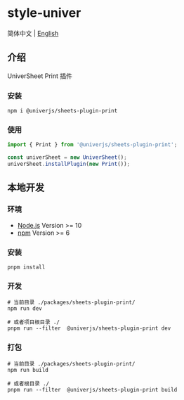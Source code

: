 # style-univer

简体中文 | [English](./README.md)

## 介绍

UniverSheet Print 插件

### 安装

```shell
npm i @univerjs/sheets-plugin-print
```

### 使用

```js
import { Print } from '@univerjs/sheets-plugin-print';

const univerSheet = new UniverSheet();
univerSheet.installPlugin(new Print());
```

## 本地开发

### 环境

-   [Node.js](https://nodejs.org/en/) Version >= 10
-   [npm](https://www.npmjs.com/) Version >= 6

### 安装

```
pnpm install
```

### 开发

```
# 当前目录 ./packages/sheets-plugin-print/
npm run dev

# 或者项目根目录 ./
pnpm run --filter  @univerjs/sheets-plugin-print dev
```

### 打包

```
# 当前目录 ./packages/sheets-plugin-print/
npm run build

# 或者根目录 ./
pnpm run --filter  @univerjs/sheets-plugin-print build
```
